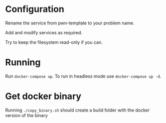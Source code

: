 # Configuration

Rename the service from pwn-template to your problem name.

Add and modify services as required.

Try to keep the filesystem read-only if you can.

# Running

Run `docker-compose up`.
To run in headless mode use `docker-compose up -d`.

# Get docker binary

Running `./copy_binary.sh` should create a build folder with the docker version of the binary
